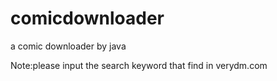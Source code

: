 # comicdownloader
a comic downloader by java

Note:please input the search keyword that find in verydm.com
